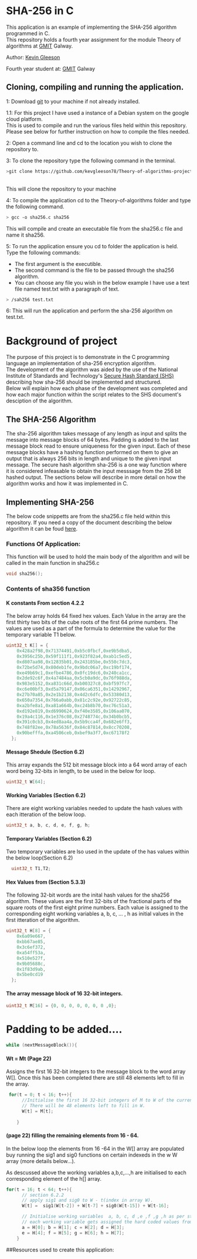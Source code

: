 # SHA-256 in C

This application is an example of implementing the SHA-256 algorithm programmed in C.<br>
This repository holds a fourth year assignment for the module Theory of algorithms at [GMIT](http://gmit.ie) Galway.

Author: [Kevin Gleeson](https://github.com/kevgleeson78)

Fourth year student at: [GMIT](http://gmit.ie) Galway
## Cloning, compiling and running the application.

1: Download [git](https://git-scm.com/downloads) to your machine if not already installed.

1.1: For this project I have used a instance of a Debian system on the google cloud platform.<br>
This is used to compile and run the various files held within this repository. Please see below for further instruction on how to compile the files needed.

2: Open a command line and cd to the location you wish to clone the repository to.

 
 3: To clone the repository type the following command in the terminal.
```bash
>git clone https://github.com/kevgleeson78/Theory-of-algorithms-project
```
<br>
This will clone the repository to your machine

4: To compile the application cd to the Theory-of-algorithms folder and type the following command. 

```bash
> gcc -o sha256.c sha256
```
This will compile and create an executable file from the sha256.c file and name it sha256.

5: To run the application ensure you cd to folder the application is held.
Type the following commands: 
* The first argument is the executible.
* The second command is the file to be passed through the sha256 algorithm.
* You can choose any file you wish in the below example I have use a text file named test.txt with a paragraph of text.
```bash
> /sah256 test.txt
```
6: This will run the application and perform the sha-256 algorithm on test.txt.


# Background of project
The purpose of this project is to demonstrate in the C programming language an implementation of sha-256 encryption algorithm.<br/>
The development of the algorithm was aided by the use of the National Institute of Standards and Technology's [Secure Hash Standard (SHS)](https://www.nist.gov/publications/secure-hash-standard) describing how sha-256 should be implemented and structured.<br/> Below will explain how each phase of the development was completed and how each major function within the script relates to the SHS document's desciption of the algorithm. 


## The SHA-256 Algorithm
The sha-256 algorithm takes message of any length as input and splits the message into message blocks of 64 bytes. Padding is added to the last message block read to ensure uniqueness for the given input. Each of these message blocks have a hashing function performed on them to give an output that is always 256 bits in length and unique to the given input message. The secure hash algorithm sha-256 is a one way function where it is considered infeasable to obtain the input messsage from the 256 bit hashed output. The sections below will describe in more detail on how the algorithm works and how it was implemented in C.




## Implementing SHA-256
The below code snippetts are from the sha256.c file held within this repository.
If you need a copy of the document describing the below algorithm it can be foud [here](https://www.nist.gov/publications/secure-hash-standard).
### Functions Of Application:
This function will be used to hold the main body of the algorithm and will be called in the main function in sha256.c
```C
void sha256();
```
### Contents of sha356 function
#### K constants From section 4.2.2
The below array holds 64 fixed hex values.
Each Value in the array are the first thirty two bits of the cube roots of the first 64 prime numbers.
The values are used as a part of the formula to determine the value for the temporary variable T1 below.

```C
uint32_t K[] = {
    0x428a2f98,0x71374491,0xb5c0fbcf,0xe9b5dba5,
    0x3956c25b,0x59f111f1,0x923f82a4,0xab1c5ed5,
    0xd807aa98,0x12835b01,0x243185be,0x550c7dc3,
    0x72be5d74,0x80deb1fe,0x9bdc06a7,0xc19bf174,
    0xe49b69c1,0xefbe4786,0x0fc19dc6,0x240ca1cc,
    0x2de92c6f,0x4a7484aa,0x5cb0a9dc,0x76f988da,
    0x983e5152,0xa831c66d,0xb00327c8,0xbf597fc7,
    0xc6e00bf3,0xd5a79147,0x06ca6351,0x14292967,
    0x27b70a85,0x2e1b2138,0x4d2c6dfc,0x53380d13,
    0x650a7354,0x766a0abb,0x81c2c92e,0x92722c85,
    0xa2bfe8a1,0xa81a664b,0xc24b8b70,0xc76c51a3,
    0xd192e819,0xd6990624,0xf40e3585,0x106aa070,
    0x19a4c116,0x1e376c08,0x2748774c,0x34b0bcb5,
    0x391c0cb3,0x4ed8aa4a,0x5b9cca4f,0x682e6ff3,
    0x748f82ee,0x78a5636f,0x84c87814,0x8cc70208,
    0x90befffa,0xa4506ceb,0xbef9a3f7,0xc67178f2   
  };
  ```
  #### Message Shedule (Section 6.2)
This array expands the 512 bit message block into a 64 word array of each word being 32-bits in length, to be used in the below for loop.

```C
uint32_t W[64];
```
#### Working Variables (Section 6.2)
There are eight working variables needed to update the hash values with each itteration of the below loop.
```C
uint32_t a, b, c, d, e, f, g, h;
```
#### Temporary Variables (Section 6.2)
Two temporary variables are lso used in the update of the has values within the below loop(Section 6.2)
```C
  uint32_t T1,T2; 
```
#### Hex Values from (Section 5.3.3)
The following 32-bit words are the inital hash values for the sha256 algorithm.
These values are the first 32-bits  of the fractional parts of the square roots of
the first eight prime numbers.
Each value is assigned to the corresponding eight working variables a, b, c, ... , h as initial values in the first itteration of the algorithm.
```C
uint32_t H[8] = {
    0x6a09e667,
    0xbb67ae85,
    0x3c6ef372,
    0xa54ff53a,
    0x510e527f,
    0x9b05688c,
    0x1f83d9ab,
    0x5be0cd19
  };
```

#### The array message block of 16 32-bit integers.
```C
uint32_t M[16] = {0, 0, 0, 0, 0, 0, 0 ,0};
```
# Padding to be added....
```C
while (nextMessageBlock()){  
```
#### Wt = Mt (Page 22)
Assigns the first 16 32-bit integers to the message block to the word array W[].
Once this has been completed there are still 48 elements left to fill in the array.

```C
 for(t = 0; t < 16; t++){
      //Initialise the first 16 32-bit integers of M to W of the current message block.
      // There will be 48 elements left to fill in W. 
      W[t] = M[t];
    
    }
```

#### (page 22) filling the remaining elements from 16 - 64.
In the below loop the elements from 16 -64 in the W[] array are populated buy running the sig1 and sig0 functions on certain indexeds in the w W array (more details below...).

As descussed above the working variables a,b,c,...,h are initialised to each corresponding element of the h[] array.

```C
for(t = 16; t < 64; t++){
      // section 6.2.2
      // apply sig1 and sig0 to W - t(index in array W).
      W[t] =  sig1(W[t-2]) + W[t-7] + sig0(W[t-15]) + W[t-16];

      // Initialise working variables  a, b, c, d ,e ,f ,g ,h as per step 2, page 19.
      // each working variable gets assigned the hard coded values from the H array.
      a = H[0]; b = H[1]; c = H[2]; d = H[3];
      e = H[4]; f = H[5]; g = H[6]; h = H[7];   
    }
```




##Resources used to create this application:



